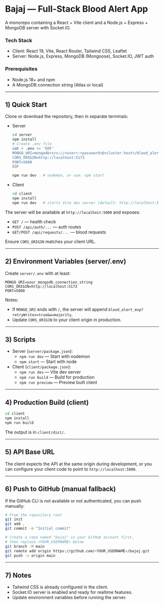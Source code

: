 # Bajaj — Full-Stack Blood Alert App

A monorepo containing a React + Vite client and a Node.js + Express + MongoDB server with Socket.IO.

### Tech Stack
- Client: React 19, Vite, React Router, Tailwind CSS, Leaflet
- Server: Node.js, Express, MongoDB (Mongoose), Socket.IO, JWT auth

### Prerequisites
- Node.js 18+ and npm
- A MongoDB connection string (Atlas or local)

---

## 1) Quick Start

Clone or download the repository, then in separate terminals:

- Server
  ```bash
  cd server
  npm install
  # Create .env file
  cat > .env << 'EOF'
  MONGO_URI=mongodb+srv://<user>:<password>@<cluster-host>/blood_alert_mvp?retryWrites=true&w=majority
  CORS_ORIGIN=http://localhost:5173
  PORT=5000
  EOF

  npm run dev   # nodemon, or use: npm start
  ```

- Client
  ```bash
  cd client
  npm install
  npm run dev   # starts Vite dev server (default: http://localhost:5173)
  ```

The server will be available at `http://localhost:5000` and exposes:
- `GET /` — health check
- `POST /api/auth/...` — auth routes
- `GET/POST /api/requests/...` — blood requests

Ensure `CORS_ORIGIN` matches your client URL.

---

## 2) Environment Variables (server/.env)
Create `server/.env` with at least:
```env
MONGO_URI=your_mongodb_connection_string
CORS_ORIGIN=http://localhost:5173
PORT=5000
```
Notes:
- If `MONGO_URI` ends with `/`, the server will append `blood_alert_mvp?retryWrites=true&w=majority`.
- Update `CORS_ORIGIN` to your client origin in production.

---

## 3) Scripts
- Server (`server/package.json`):
  - `npm run dev` — Start with nodemon
  - `npm start` — Start with node
- Client (`client/package.json`):
  - `npm run dev` — Vite dev server
  - `npm run build` — Build for production
  - `npm run preview` — Preview built client

---

## 4) Production Build (client)
```bash
cd client
npm install
npm run build
```
The output is in `client/dist/`.

---

## 5) API Base URL
The client expects the API at the same origin during development, or you can configure your client code to point to `http://localhost:5000`.

---

## 6) Push to GitHub (manual fallback)
If the GitHub CLI is not available or not authenticated, you can push manually:
```bash
# From the repository root
git init
git add .
git commit -m "Initial commit"

# Create a repo named "bajaj" in your GitHub account first,
# then replace <YOUR_USERNAME> below
git branch -M main
git remote add origin https://github.com/<YOUR_USERNAME>/bajaj.git
git push -u origin main
```

---

## 7) Notes
- Tailwind CSS is already configured in the client.
- Socket.IO server is enabled and ready for realtime features.
- Update environment variables before running the server. 